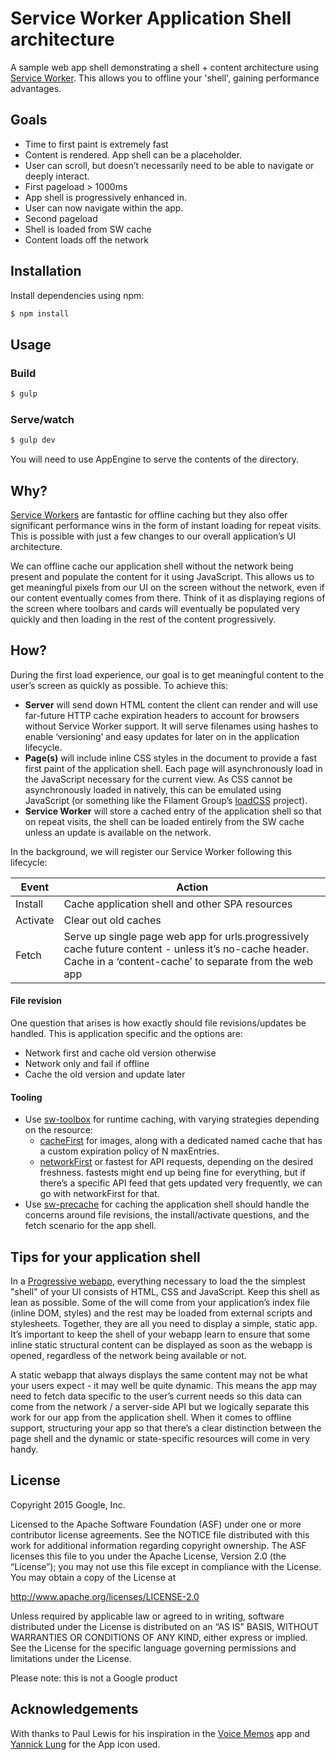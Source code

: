 # Service Worker Application Shell architecture

A sample web app shell demonstrating a shell + content architecture using [Service Worker](http://www.html5rocks.com/en/tutorials/service-worker/introduction/). This allows you to offline your 'shell', gaining performance advantages. 

## Goals

* Time to first paint is extremely fast
* Content is rendered. App shell can be a placeholder.
* User can scroll, but doesn’t necessarily need to be able to navigate or deeply interact.
* First pageload > 1000ms
 * App shell is progressively enhanced in.
 * User can now navigate within the app.
* Second pageload
 * Shell is loaded from SW cache
 * Content loads off the network

## Installation

Install dependencies using npm:

```sh
$ npm install
```

## Usage

### Build

```sh
$ gulp
```

### Serve/watch

```sh
$ gulp dev
```

You will need to use AppEngine to serve the contents of the directory.

## Why?

[Service Workers](http://www.html5rocks.com/en/tutorials/service-worker/introduction/) are fantastic for offline caching but they also offer significant  performance wins in the form of instant loading for repeat visits. This is possible with just a few changes to our overall application’s UI architecture.  

We can offline cache our application shell without the network being present and populate the content for it using JavaScript. This allows us to get meaningful pixels from our UI on the screen without the network, even if our content eventually comes from there. Think of it as displaying regions of the screen where toolbars and cards will eventually be populated very quickly and then loading in the rest of the content progressively.

## How?

During the first load experience, our goal is to get meaningful content to the user’s screen as quickly as possible. To achieve this:

* **Server** will send down HTML content the client can render and will use far-future HTTP cache expiration headers to account for browsers without Service Worker support. It will serve filenames using hashes to enable ‘versioning’ and easy updates for later on in the application lifecycle. 
* **Page(s)** will include inline CSS styles in the document <head> to provide a fast first paint of the application shell. Each page will asynchronously load in the JavaScript necessary for the current view. As CSS cannot be asynchronously loaded in natively, this can be emulated using JavaScript (or something like the Filament Group’s [loadCSS](https://github.com/filamentgroup/loadCSS) project). 
* **Service Worker** will store a cached entry of the application shell so that on repeat visits, the shell can be loaded entirely from the SW cache unless an update is available on the network. 

In the background, we will register our Service Worker following this lifecycle:

| Event    | Action                                                                                                                                                          |   
|----------|-----------------------------------------------------------------------------------------------------------------------------------------------------------------|
| Install  | Cache application shell and other SPA resources                                                                                                                 |   
| Activate | Clear out old caches                                                                                                                                            |   
| Fetch    | Serve up single page web app for urls.progressively cache future content - unless it’s no-cache header. Cache in a ‘content-cache’ to separate from the web app |  

#### File revision

One question that arises is how exactly should file revisions/updates be handled. This is application specific and the options are:

* Network first and cache old version otherwise
* Network only and fail if offline
* Cache the old version and update later

#### Tooling

* Use [sw-toolbox](https://github.com/GoogleChrome/sw-toolbox) for runtime caching, with varying strategies depending on the resource:
  * [cacheFirst](https://github.com/GoogleChrome/sw-toolbox#toolboxcachefirst) for images, along with a dedicated named cache that has a custom expiration policy of N maxEntries.
  * [networkFirst](https://github.com/GoogleChrome/sw-toolbox#toolboxnetworkfirst) or fastest for API requests, depending on the desired freshness. fastests might end up being fine for everything, but if there’s a specific API feed that gets updated very frequently, we can go with networkFirst for that.
* Use [sw-precache](https://github.com/GoogleChrome/sw-precache) for caching the application shell
should handle the concerns around file revisions, the install/activate questions, and the fetch scenario for the app shell.

## Tips for your application shell

In a [Progressive webapp](https://infrequently.org/2015/06/progressive-apps-escaping-tabs-without-losing-our-soul/), everything necessary to load the the simplest "shell" of your UI consists of HTML, CSS and JavaScript. Keep this shell as lean as possible. Some of the will come from your application’s index file (inline DOM, styles) and the rest may be loaded from external scripts and stylesheets. Together, they are all you need to display a simple, static app. It’s important to keep the shell of your webapp learn to ensure that some inline static structural content can be displayed as soon as the webapp is opened, regardless of the network being available or not. 

A static webapp that always displays the same content may not be what your users expect - it may well be quite dynamic. This means the app may need to fetch data specific to the user’s current needs so this data can come from the network / a server-side API but we logically separate this work for our app from the application shell. When it comes to offline support, structuring your app so that there’s a clear distinction between the page shell and the dynamic or state-specific resources will come in very handy. 

## License

Copyright 2015 Google, Inc.

Licensed to the Apache Software Foundation (ASF) under one or more contributor license agreements. See the NOTICE file distributed with this work for additional information regarding copyright ownership. The ASF licenses this file to you under the Apache License, Version 2.0 (the “License”); you may not use this file except in compliance with the License. You may obtain a copy of the License at

http://www.apache.org/licenses/LICENSE-2.0

Unless required by applicable law or agreed to in writing, software distributed under the License is distributed on an “AS IS” BASIS, WITHOUT WARRANTIES OR CONDITIONS OF ANY KIND, either express or implied. See the License for the specific language governing permissions and limitations under the License.

Please note: this is not a Google product

## Acknowledgements

With thanks to Paul Lewis for his inspiration in the [Voice Memos](https://voice-memos.appspot.com/) app and [Yannick Lung](https://www.iconfinder.com/icons/315148/app_document_file_icon#size=512) for the App icon used.
